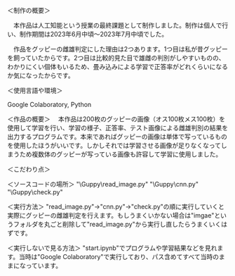 ＜制作の概要＞

　本作品は人工知能という授業の最終課題として制作しました。制作は個人で行い、制作期間は2023年6月中頃～2023年7月中頃でした。

　作品をグッピーの雌雄判定にした理由は2つあります。1つ目は私が昔グッピーを飼っていたからです。2つ目は比較的見た目で雄雌の判別がしやすいものの、わかりにくい個体もいるため、畳み込みによる学習で正答率がどれくらいになるか気になったからです。

＜使用言語や環境＞

Google Colaboratory, Python

＜作品の概要＞
　本作品は200枚のグッピーの画像（オス100枚メス100枚）を使用して学習を行い、学習の様子、正答率、テスト画像による雌雄判別の結果を出力するプログラムです。本来であればグッピーの画像は単体で写っているものを使用したほうがいいです。しかしそれでは学習させる画像が足りなくなってしまうため複数体のグッピーが写っている画像も許容して学習に使用しました。

 ＜こだわり点＞

 ＜ソースコードの場所＞
 "\Guppy\read_image.py"
 "\Guppy\cnn.py"
 "\Guppy\check.py"

 ＜実行方法＞
"read_image.py"→"cnn.py"→"check.py"の順に実行していくと実際にグッピーの雌雄判定を行えます。もしうまくいかない場合は"imgae"というフォルダを丸ごと削除して"read_image.py"から実行し直したらうまくいくはずです。

＜実行しないで見る方法＞
"start.ipynb"でプログラムや学習結果などを見れます。当時は"Google Colaboratory"で実行しており、パス含めてすべて当時のままになっています。

